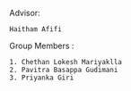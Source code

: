 
Advisor: 

	Haitham Afifi

Group Members : 

	1. Chethan Lokesh Mariyaklla
	2. Pavitra Basappa Gudimani
	3. Priyanka Giri
